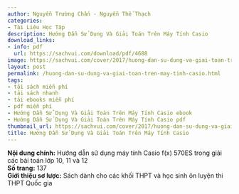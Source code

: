 ```yaml
---
author: Nguyễn Trường Chấn - Nguyễn Thế Thạch
categories:
- Tài Liệu Học Tập
description: Hướng Dẫn Sử Dụng Và Giải Toán Trên Máy Tính Casio
download_links:
- info: pdf
  url: https://sachvui.com/download/pdf/4688
image: https://sachvui.com/cover/2017/huong-dan-su-dung-va-giai-toan-tren-may-tinh-casio.jpg
layout: post
permalink: /huong-dan-su-dung-va-giai-toan-tren-may-tinh-casio.html
tags:
- tải sách miễn phí
- tải sách nhanh
- tải ebooks miễn phí
- pdf miễn phí
- Hướng Dẫn Sử Dụng Và Giải Toán Trên Máy Tính Casio ebook
- Hướng Dẫn Sử Dụng Và Giải Toán Trên Máy Tính Casio pdf
thumbnail_url: https://sachvui.com/cover/2017/huong-dan-su-dung-va-giai-toan-tren-may-tinh-casio.jpg
title: Hướng Dẫn Sử Dụng Và Giải Toán Trên Máy Tính Casio
---
```


 <div class="item-desc text-justify"> <p><strong>Nội dung chính:</strong> Hướng dẫn sử dụng máy tính Casio f(x) 570ES trong giải các bài toán lớp 10, 11 và 12<br><strong>Số trang:</strong> 137<br><strong>Giới thiệu sơ lược:</strong> Sách dành cho các khối THPT và học sinh ôn luyện thi THPT Quốc gia</p> </div>